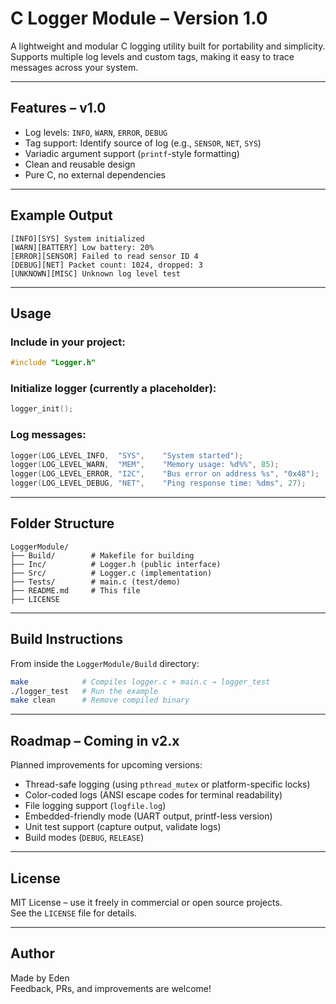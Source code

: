 # C Logger Module – Version 1.0

A lightweight and modular C logging utility built for portability and simplicity.  
Supports multiple log levels and custom tags, making it easy to trace messages across your system.

---

## Features – v1.0

- Log levels: `INFO`, `WARN`, `ERROR`, `DEBUG`
- Tag support: Identify source of log (e.g., `SENSOR`, `NET`, `SYS`)
- Variadic argument support (`printf`-style formatting)
- Clean and reusable design
- Pure C, no external dependencies

---

## Example Output

```text
[INFO][SYS] System initialized
[WARN][BATTERY] Low battery: 20%
[ERROR][SENSOR] Failed to read sensor ID 4
[DEBUG][NET] Packet count: 1024, dropped: 3
[UNKNOWN][MISC] Unknown log level test
```

---

## Usage

### Include in your project:

```c
#include "Logger.h"
```

### Initialize logger (currently a placeholder):

```c
logger_init();
```

### Log messages:

```c
logger(LOG_LEVEL_INFO,  "SYS",    "System started");
logger(LOG_LEVEL_WARN,  "MEM",    "Memory usage: %d%%", 85);
logger(LOG_LEVEL_ERROR, "I2C",    "Bus error on address %s", "0x48");
logger(LOG_LEVEL_DEBUG, "NET",    "Ping response time: %dms", 27);
```

---

## Folder Structure

```
LoggerModule/
├── Build/        # Makefile for building
├── Inc/          # Logger.h (public interface)
├── Src/          # Logger.c (implementation)
├── Tests/        # main.c (test/demo)
├── README.md     # This file
├── LICENSE
```

---

## Build Instructions

From inside the `LoggerModule/Build` directory:

```bash
make            # Compiles logger.c + main.c → logger_test
./logger_test   # Run the example
make clean      # Remove compiled binary
```

---

## Roadmap – Coming in v2.x

Planned improvements for upcoming versions:

- Thread-safe logging (using `pthread_mutex` or platform-specific locks)
- Color-coded logs (ANSI escape codes for terminal readability)
- File logging support (`logfile.log`)
- Embedded-friendly mode (UART output, printf-less version)
- Unit test support (capture output, validate logs)
- Build modes (`DEBUG`, `RELEASE`)

---

## License

MIT License – use it freely in commercial or open source projects.  
See the `LICENSE` file for details.

---

## Author

Made by Eden  
Feedback, PRs, and improvements are welcome!


